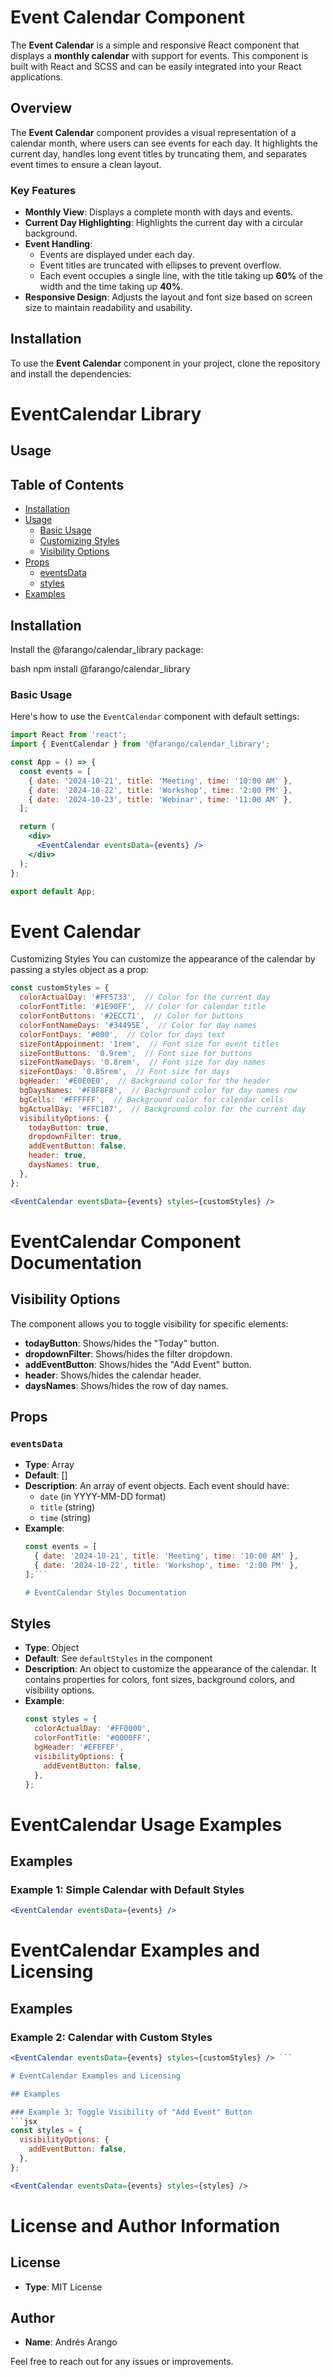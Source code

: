 # Event Calendar Component

The **Event Calendar** is a simple and responsive React component that displays a **monthly calendar** with support for events. This component is built with React and SCSS and can be easily integrated into your React applications.

## Overview

The **Event Calendar** component provides a visual representation of a calendar month, where users can see events for each day. It highlights the current day, handles long event titles by truncating them, and separates event times to ensure a clean layout.

### Key Features

- **Monthly View**: Displays a complete month with days and events.
- **Current Day Highlighting**: Highlights the current day with a circular background.
- **Event Handling**:
  - Events are displayed under each day.
  - Event titles are truncated with ellipses to prevent overflow.
  - Each event occupies a single line, with the title taking up **60%** of the width and the time taking up **40%**.
- **Responsive Design**: Adjusts the layout and font size based on screen size to maintain readability and usability.

## Installation

To use the **Event Calendar** component in your project, clone the repository and install the dependencies:

# EventCalendar Library

## Usage

## Table of Contents
- [Installation](#installation)
- [Usage](#usage)
  - [Basic Usage](#basic-usage)
  - [Customizing Styles](#customizing-styles)
  - [Visibility Options](#visibility-options)
- [Props](#props)
  - [eventsData](#eventsdata)
  - [styles](#styles)
- [Examples](#examples)

## Installation

Install the @farango/calendar_library package:

bash
npm install @farango/calendar_library

### Basic Usage

Here's how to use the `EventCalendar` component with default settings:

```jsx
import React from 'react';
import { EventCalendar } from '@farango/calendar_library';

const App = () => {
  const events = [
    { date: '2024-10-21', title: 'Meeting', time: '10:00 AM' },
    { date: '2024-10-22', title: 'Workshop', time: '2:00 PM' },
    { date: '2024-10-23', title: 'Webinar', time: '11:00 AM' },
  ];

  return (
    <div>
      <EventCalendar eventsData={events} />
    </div>
  );
};

export default App;
```

# Event Calendar

Customizing Styles
You can customize the appearance of the calendar by passing a styles object as a prop:

```jsx
const customStyles = {
  colorActualDay: '#FF5733',  // Color for the current day
  colorFontTitle: '#1E90FF',  // Color for calendar title
  colorFontButtons: '#2ECC71',  // Color for buttons
  colorFontNameDays: '#34495E',  // Color for day names
  colorFontDays: '#000',  // Color for days text
  sizeFontAppoinment: '1rem',  // Font size for event titles
  sizeFontButtons: '0.9rem',  // Font size for buttons
  sizeFontNameDays: '0.8rem',  // Font size for day names
  sizeFontDays: '0.85rem',  // Font size for days
  bgHeader: '#E0E0E0',  // Background color for the header
  bgDaysNames: '#F8F8F8',  // Background color for day names row
  bgCells: '#FFFFFF',  // Background color for calendar cells
  bgActualDay: '#FFC107',  // Background color for the current day
  visibilityOptions: {
    todayButton: true,
    dropdownFilter: true,
    addEventButton: false,
    header: true,
    daysNames: true,
  },
};

<EventCalendar eventsData={events} styles={customStyles} />
```


# EventCalendar Component Documentation

## Visibility Options
The component allows you to toggle visibility for specific elements:
- **todayButton**: Shows/hides the "Today" button.
- **dropdownFilter**: Shows/hides the filter dropdown.
- **addEventButton**: Shows/hides the "Add Event" button.
- **header**: Shows/hides the calendar header.
- **daysNames**: Shows/hides the row of day names.

## Props

### `eventsData`
- **Type**: Array
- **Default**: []
- **Description**: An array of event objects. Each event should have:
  - `date` (in YYYY-MM-DD format)
  - `title` (string)
  - `time` (string)
- **Example**:
  ```javascript
  const events = [
    { date: '2024-10-21', title: 'Meeting', time: '10:00 AM' },
    { date: '2024-10-22', title: 'Workshop', time: '2:00 PM' },
  ];```

  # EventCalendar Styles Documentation

## Styles

- **Type**: Object
- **Default**: See `defaultStyles` in the component
- **Description**: An object to customize the appearance of the calendar. It contains properties for colors, font sizes, background colors, and visibility options.
- **Example**:
  ```javascript
  const styles = {
    colorActualDay: '#FF0000',
    colorFontTitle: '#0000FF',
    bgHeader: '#EFEFEF',
    visibilityOptions: {
      addEventButton: false,
    },
  };
  ```

# EventCalendar Usage Examples

## Examples

### Example 1: Simple Calendar with Default Styles
```jsx
<EventCalendar eventsData={events} />
```

# EventCalendar Examples and Licensing

## Examples

### Example 2: Calendar with Custom Styles
```jsx
<EventCalendar eventsData={events} styles={customStyles} /> ```

# EventCalendar Examples and Licensing

## Examples

### Example 3: Toggle Visibility of "Add Event" Button
```jsx
const styles = {
  visibilityOptions: {
    addEventButton: false,
  },
};

<EventCalendar eventsData={events} styles={styles} />
```

# License and Author Information

## License
- **Type**: MIT License

## Author
- **Name**: Andrés Arango

Feel free to reach out for any issues or improvements.